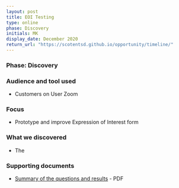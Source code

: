 ```yaml
---
layout: post
title: EOI Testing
type: online
phase: Discovery
initials: MK
display_date: December 2020
return_url: "https://scotentsd.github.io/opportunity/timeline/"
---
```

### Phase: Discovery


### Audience and tool used
- Customers on User Zoom

### Focus
- Prototype and improve Expression of Interest form

### What we discovered

- The

### Supporting documents
- [Summary of the questions and results](/opportunity/files/zzz.pdf) - PDF
